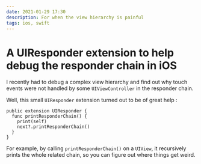 ```yaml
---
date: 2021-01-29 17:30
description: For when the view hierarchy is painful
tags: ios, swift
---
```

# A UIResponder extension to help debug the responder chain in iOS

I recently had to debug a complex view hierarchy and find out why touch events were not handled by some `UIViewController` in the responder chain.

Well, this small `UIResponder` extension turned out to be of great help :

```
public extension UIResponder {
  func printResponderChain() {
    print(self)
    next?.printResponderChain()
  }
}
```

For example, by calling `printResponderChain()` on a `UIView`, it recursively prints the whole related chain, so you can figure out where things get weird.